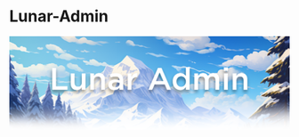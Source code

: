 # Lunar-Admin
![alt text](https://github.com/InterstellarStudios/Lunar-Admin/blob/main/images/LunarAdminTransparencyDropdown.png "Lunar Admin")

